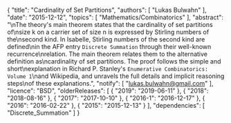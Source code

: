 {
    "title": "Cardinality of Set Partitions",
    "authors": [
        "Lukas Bulwahn"
    ],
    "date": "2015-12-12",
    "topics": [
        "Mathematics/Combinatorics"
    ],
    "abstract": "\nThe theory's main theorem states that the cardinality of set partitions of\nsize k on a carrier set of size n is expressed by Stirling numbers of the\nsecond kind. In Isabelle, Stirling numbers of the second kind are defined\nin the AFP entry `Discrete Summation` through their well-known recurrence\nrelation. The main theorem relates them to the alternative definition as\ncardinality of set partitions. The proof follows the simple and short\nexplanation in Richard P. Stanley's `Enumerative Combinatorics: Volume 1`\nand Wikipedia, and unravels the full details and implicit reasoning steps\nof these explanations.",
    "notify": [
        "lukas.bulwahn@gmail.com"
    ],
    "licence": "BSD",
    "olderReleases": [
        {
            "2019": "2019-06-11"
        },
        {
            "2018": "2018-08-16"
        },
        {
            "2017": "2017-10-10"
        },
        {
            "2016-1": "2016-12-17"
        },
        {
            "2016": "2016-02-22"
        },
        {
            "2015": "2015-12-13"
        }
    ],
    "dependencies": [
        "Discrete_Summation"
    ]
}